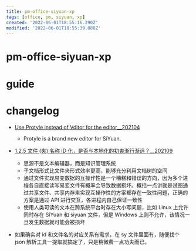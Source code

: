 ```yaml
---
title: pm-office-siyuan-xp
tags: [office, pm, siyuan, xp]
created: '2022-06-01T18:55:16.290Z'
modified: '2022-06-01T18:55:39.088Z'
---
```


# pm-office-siyuan-xp


# guide


# changelog

- [Use Protyle instead of Vditor for the editor__202104](https://github.com/siyuan-note/siyuan/issues/1981)
  - Protyle is a brand new editor for SiYuan.


- [1.2.5 文件 (夹) 名称 ID 化，是否与本地化的初衷渐行渐远？__202109](https://ld246.com/article/1629599006639)
  - 思源不是文本编辑器，而是知识管理系统
  - 子文档形式比文件夹形式效率更高，能够充分利用文档树的空间
  - 通过文件实现易变数据的互操作性是一个糟糕和错误的方向，因为多个进程各自直接读写易变文件有概率会导致数据损坏。概括一点讲就是试图通过共享文件、共享内存来实现互操作性的方案都存在一致性问题，正确的方案是通过 API 进行交互，各进程内自己保证一致性
  - 使用人类可读的文本在跨系统平台时存在大小写问题，比如 Linux 上允许同时存在 SiYuan 和 siyuan 文件，但是 Windows 上则不允许，该情况一旦发生数据就可能会被损坏

- 如果确实对 id 和文件名的对应关系有需求，在 sy 文件里面有，随便找个 json 解析工具一提取就搞定了，只是稍微费一点功夫而已。
